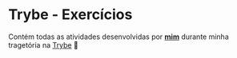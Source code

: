# Trybe - Exercícios

Contém todas as atividades desenvolvidas por __[mim](https://www.linkedin.com/in/igor-forner-348694244/)__ durante minha tragetória na [Trybe](https://www.betrybe.com/) :rocket:
